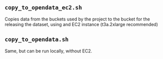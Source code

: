 ## `copy_to_opendata_ec2.sh`

Copies data from the buckets used by the project to the bucket for the releasing the dataset, using and EC2 instance (t3a.2xlarge recommended)


## `copy_to_opendata.sh`

Same, but can be run locally, without EC2.
